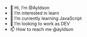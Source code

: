 - 👋 Hi, I’m @Ayldson
- 👀 I’m interested in learn 
- 🌱 I’m currently learning JavaScript
- 💞️ I’m looking to work as DEV
- 📫 How to reach me @ayldson
